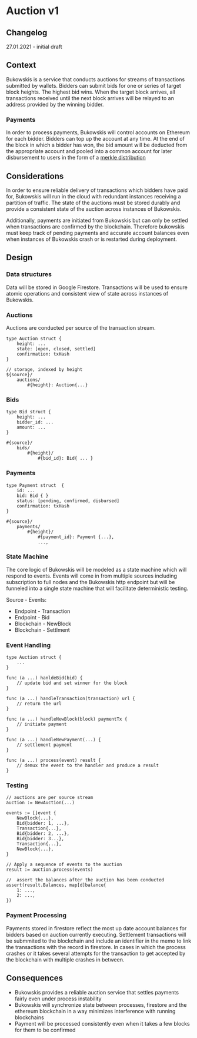 Auction v1
==========

## Changelog
27.01.2021 - initial draft

## Context

Bukowskis is a service that conducts auctions for streams of
transactions submitted by wallets. Bidders can submit bids for one or
series of target block heights. The highest bid wins. When the target
block arrives, all transactions received until the next block arrives
will be relayed to an address provided by the winning bidder. 

### Payments
In order to process payments, Bukowskis will control accounts on
Ethereum for each bidder. Bidders can top up the account at any
time. At the end of the block in which a bidder has won, the bid amount
will be deducted from the appropriate account and pooled into a common
account for later disbursement to users in the form of a [merkle
distribution](https://github.com/Uniswap/merkle-distributor)

## Considerations
In order to ensure reliable delivery of transactions which bidders have
paid for, Bukowskis will run in the cloud with redundant instances
receiving a partition of traffic.  The state of
the auctions must be stored durably and provide a consistent state of the
auction across instances of Bukowskis.

Additionally, payments are initiated from Bukowskis but can only be
settled when transactions are confirmed by the blockchain. Therefore
bukowskis must keep track of pending payments and accurate account
balances even when instances of Bukowskis crash or is restarted during
deployment.

## Design

### Data structures

Data will be stored in Google Firestore. Transactions will be used to
ensure atomic operations and consistent view of state across instances
of Bukowskis.

### Auctions
Auctions are conducted per source of the transaction stream.

```
type Auction struct {
    height: ...
    state: [open, closed, settled]
    confirmation: txHash
}

// storage, indexed by height
${source}/
    auctions/
        #{height}: Auction{...}
```

### Bids
```
type Bid struct {
    height: ...
    bidder_id: ...
    amount: ...
}

#{source}/
    bids/
        #{height}/
            #{bid_id}: Bid{ ... }
```

### Payments

```
type Payment struct  {
    id: ...
    bid: Bid { }
    status: [pending, confirmed, disbursed]
    confirmation: txHash
}

#{source}/
    payments/
        #{height}/
            #{payment_id}: Payment {...},
            ...,
```

### State Machine
The core logic of Bukowskis will be modeled as a state machine which
will respond to events. Events will come in from multiple sources
including subscription to full nodes and the Bukowskis http endpoint but
will be funneled into a single state machine that will facilitate
deterministic testing. 

Source - Events:
* Endpoint - Transaction
* Endpoint - Bid
* Blockchain - NewBlock
* Blockchain - Settlment

### Event Handling
```
type Auction struct {
    ...
}

func (a ...) hanldeBid(bid) {
    // update bid and set winner for the block
}

func (a ...) handleTransaction(transaction) url {
    // return the url 
}

func (a ...) handleNewBlock(block) paymentTx {
    // initiate payment
}

func (a ...) handleNewPayment(...) {
    // settlement payment
}

func (a ...) process(event) result {
    // demux the event to the handler and produce a result
}
```

### Testing
```
// auctions are per source stream
auction := NewAuction(...)

events := []event {
    NewBlock{...},
    Bid{bidder: 1, ...},
    Transaction{...},
    Bid{bidder: 2, ...},
    Bid{bidder: 3...},
    Transaction{...},
    NewBlock{...},
}

// Apply a sequence of events to the auction
result := auction.process(events)

//  assert the balances after the auction has been conducted
assert(result.Balances, map[d]balance{
    1: ...,
    2: ...,
})
```

### Payment Processing
Payments stored in firestore reflect the most up date account balances
for bidders based on auction currently executing. Settlement
transactions will be submmited to the blockchain and include an
identifier in the memo to link the transactions with the record in
firestore. In cases in which the process crashes or it takes several
attempts for the transaction to get accepted by the blockchain with
multiple crashes in between.

## Consequences
* Bukowskis provides a reliable auction service that settles payments
  fairly even under process instability
* Bukowskis will synchronize state between processes, firestore and
  the ethereum blockchain in a way minimizes interference with running
  blockchains
* Payment will be processed consistently even when it takes a few blocks
  for them to be confirmed

